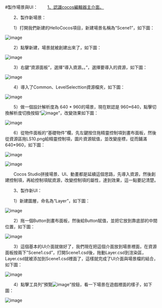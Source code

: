 #製作場景與UI：
&emsp;&emsp;[1、認識cocos編輯器主介面。](../../chapter3/Editor/UIOverview/tw.md)

&emsp;&emsp;2、製作新場景：

&emsp;&emsp;1）打開我們新建的HelloCocos項目，新建場景名稱為“Scene1”，如下圖：           
 
![image](res_tw/image0001.png)

&emsp;&emsp;2）點擊新建，場景就被創建出來了，如下圖：

![image](res_tw/image0002.png)
 
&emsp;&emsp;3）右鍵“資源面板”，選擇“導入資源。。”，選擇要導入的資源，如下圖：
  
![image](res_tw/image0003.png)

&emsp;&emsp;4）導入了Common、LevelSelecttion資源檔夾，如下圖：

![image](res_tw/image0004.png)
 
&emsp;&emsp;5）做一個設計解析度為 640 * 960的場景，現在默認是 960*640，點擊切換解析度切換按鈕“![image](res/image0005.png)”，改變效果如下圖：

![image](res_tw/image0006.png)

&emsp;&emsp;6）從物件面板的“基礎物件”欄，先左鍵按住拖精靈控制項到畫布面板，然後從資源區拖LS10.png給精靈控制項，圖片資源賦值，並改變座標，從而鋪滿640*960，如下圖：

![image](res_tw/image0007.png)

![image](res_tw/image0008.png)
 
&emsp;&emsp;Cocos Studio拼接場景、UI、動畫都是延續這個思路，先導入資源，然後創建控制項，再給控制項賦資源，改變控制項的屬性，達到效果，這一點要記清楚。

&emsp;&emsp;3、製作新UI：

&emsp;&emsp;1）新建圖層，命名為“Layer”，如下圖：

![image](res_tw/image0009.png)
 
&emsp;&emsp;2）拖一個Button到畫布面板，然後給Button賦值，並把它放到靠底部的中間位置，如下圖：
 
![image](res_tw/image0010.png)

&emsp;&emsp;3）這個基本的UI介面就做好了，我們現在把這個介面放到場景裡面，在資源面板按兩下”Scene1.csd”，打開Scene1.csd後，拖動Layer.csd到渲染區，Layer.csd就被添加到Scene1.csd裡面了，這樣就完成了UI介面與場景檔的結合，如下圖：

![image](res_tw/image0013.png)

&emsp;&emsp;4）點擊工具列”預覽![image](res_tw/image0011.png)”按鈕，看一下場景在遊戲裡面的樣子，如下圖：
 
![image](res_tw/image0012.png)



         






      
        
        
